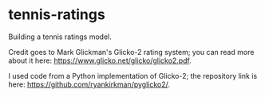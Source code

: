 # tennis-ratings

Building a tennis ratings model. 

Credit goes to Mark Glickman's Glicko-2 rating system; you can read more about it here: https://www.glicko.net/glicko/glicko2.pdf. 

I used code from a Python implementation of Glicko-2; the repository link is here: https://github.com/ryankirkman/pyglicko2/. 


